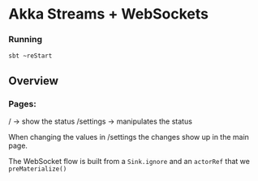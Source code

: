 # Akka Streams + WebSockets

### Running

```
sbt ~reStart
```



## Overview

### Pages:
  /                 -> show the status
  /settings         -> manipulates the status
  
When changing the values in /settings the changes show up in the main page.

The WebSocket flow is built from a `Sink.ignore` and an `actorRef` that we `preMaterialize()`
